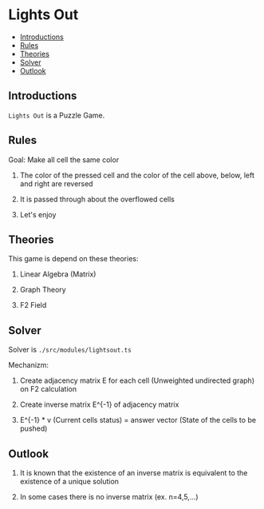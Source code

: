 # Lights Out

- [Introductions](#Introductions)
- [Rules](#Rules)
- [Theories](#Theories)
- [Solver](#Solver)
- [Outlook](#Outlook)

## Introductions

`Lights Out` is a Puzzle Game.

## Rules

Goal: Make all cell the same color

1. The color of the pressed cell and the color of the cell above, below, left and right are reversed

2. It is passed through about the overflowed cells

3. Let's enjoy

## Theories

This game is depend on these theories:

1. Linear Algebra (Matrix)

2. Graph Theory

3. F2 Field

## Solver

Solver is `./src/modules/lightsout.ts`

Mechanizm: 

1. Create adjacency matrix E for each cell (Unweighted undirected graph) on F2 calculation

2. Create inverse matrix E^{-1} of adjacency matrix

3. E^{-1} * v (Current cells status) = answer vector (State of the cells to be pushed)

## Outlook

1. It is known that the existence of an inverse matrix is equivalent to the existence of a unique solution

2. In some cases there is no inverse matrix (ex. n=4,5,...)
